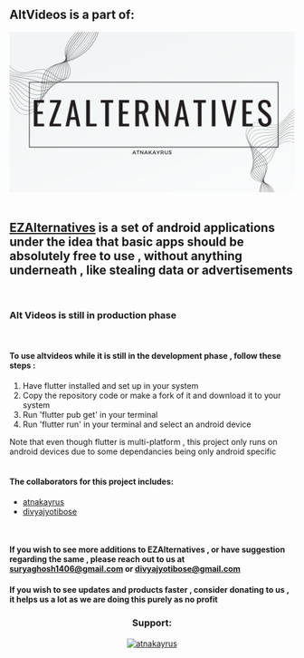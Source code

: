 <h2>AltVideos is a part of:</h2>
<img src='ezalternatives.jpg'>
<br>
<br>
<h2><a href='https://github.com/atnakayrus/EZAlternatives'>EZAlternatives</a> is a set of android applications under the idea that basic apps should be absolutely free to use , without anything underneath , like stealing data or advertisements</h2>
<br>
<h3>Alt Videos is still in production phase</h3>
<br>
<h4>To use altvideos while it is still in the development phase , follow these steps : </h4>
<ol>
<li>Have flutter installed and set up in your system</li>
<li>Copy the repository code or make a fork of it and download it to your system</li>
<li>Run 'flutter pub get' in your terminal</li>
<li>Run 'flutter run' in your terminal and select an android device</li>
</ol>
Note that even though flutter is multi-platform , this project only runs on android devices due to some dependancies being only android specific
<br>
<br>
<h4>The collaborators for this project includes:</h4>
<ul>
<li><a href='https://github.com/atnakayrus'>atnakayrus</a></li>
<li><a href='https://github.com/divyajyotibose'>divyajyotibose</a></li>
</ul>
<br>
<h4>If you wish to see more additions to EZAlternatives , or have suggestion regarding the same , please reach out to us at <a href="suryaghosh1406@gmail.com">suryaghosh1406@gmail.com</a> or <a href="divyajyotibose@gmail.com">divyajyotibose@gmail.com</a></h4>
<h4>If you wish to see updates and products faster , consider donating to us , it helps us a lot as we are doing this purely as no profit</h4>
<h3 align="center">Support:</h3>
<p align='center'><a href="https://www.buymeacoffee.com/atnakayrus"> <img align="center" src="https://cdn.buymeacoffee.com/buttons/v2/default-yellow.png" height="50" width="210" alt="atnakayrus" /></a></p>